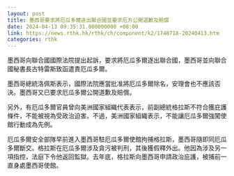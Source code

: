 ```yaml
---
layout: post
title: 墨西哥要求將厄瓜多爾逐出聯合國並要求厄方公開道歉及賠償
date: 2024-04-13 09:35:31.000000000 +08:00
link: https://news.rthk.hk/rthk/ch/component/k2/1748718-20240413.htm
categories: rthk
---
```


墨西哥向聯合國國際法院提出起訴，要求將厄瓜多爾逐出聯合國，墨西哥並向聯合國秘書長古特雷斯致函遣責厄瓜多爾。

墨西哥總統洛佩斯表示，國際法院應當批准將厄瓜多爾除名，安理會也不應該否決。墨西哥又已要求厄瓜多爾公開道歉及賠償。

另外，有厄瓜多爾官員曾向美洲國家組織代表表示，前副總統格拉斯不符合獲庇護條件，不能被視為受政治迫害。不過，美洲國家組織表示，不能讓厄瓜多爾強闖使館行動成為先例。

厄瓜多爾安全部隊早前進入墨西哥駐厄瓜多爾使館拘捕格拉斯，墨西哥隨即同厄瓜多爾斷交。格拉斯在厄瓜多爾涉及貪污被判刑，其後獲假釋外出。他因為涉及另一項指控，法庭下令他返回監獄。去年底，格拉斯向墨西哥申請政治庇護，被捕前一直身處墨西哥使館。
